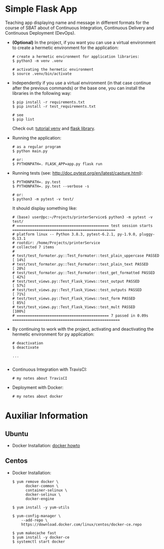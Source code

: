 # Simple Flask App

Teaching app displaying name and message in different formats for the course of SBAT about
of Continuous Integration, Continuous Delivery and Continuous Deployment (DevOps).

- <b>(Optional)</b> In the project, if you want you can use a virtual environment to create a hermetic environment for the application:

  ```
  # create a hermetic environment for application libraries:
  $ python3 -m venv .venv

  # activating the hermetic environment
  $ source .venv/bin/activate
  ```
  
- Independently if you use a virtual environment (in that case continue after the previous commands) or the base one, you can
  install the libraries in the following way:
  ```
  $ pip install -r requirements.txt
  $ pip install -r test_requirements.txt

  # see
  $ pip list
  ```

  Check out: [tutorial venv](https://docs.python.org/3/tutorial/venv.html) and [flask library](http://flask.pocoo.org).

- Running the application:

  ```
  # as a regular program
  $ python main.py

  # or:
  $ PYTHONPATH=. FLASK_APP=app.py flask run
  ```

- Running tests (see: http://doc.pytest.org/en/latest/capture.html):

  ```
  $ PYTHONPATH=. py.test
  $ PYTHONPATH=. py.test --verbose -s
  
  # or:
  $ python3 -m pytest -v test/
  ```
  
  It should display something like:
  ```
  # (base) user@pc:~/Projects/printerService$ python3 -m pytest -v test/
  # ========================================== test session starts ===============================================
  # platform linux -- Python 3.8.3, pytest-6.2.1, py-1.9.0, pluggy-0.13.1
  # rootdir: /home/Projects/printerService
  # collected 7 items
  #
  # test/test_formater.py::Test_Formater::test_plain_uppercase PASSED                                       [ 14%]
  # test/test_formater.py::Test_Formater::test_plain_text PASSED                                            [ 28%]
  # test/test_formater.py::Test_Formater::test_get_formatted PASSED                                         [ 42%]
  # test/test_views.py::Test_Flask_Views::test_output PASSED                                                [ 57%]
  # test/test_views.py::Test_Flask_Views::test_outputs PASSED                                               [ 71%]
  # test/test_views.py::Test_Flask_Views::test_form PASSED                                                  [ 85%]
  # test/test_views.py::Test_Flask_Views::test_mult PASSED                                                  [100%]
  # ========================================== 7 passed in 0.09s =================================================
  ```
- By continuing to work with the project, activating and deactivating the hermetic environment for py application:

  ```
  # deactivation
  $ deactivate
  ```

  ```
  ...


- Continuous Integration with TravisCI:

  ```
  # my notes about TravisCI
  ```
  
- Deployment with Docker:

  ```
  # my notes about docker
  ```

# Auxiliar Information

## Ubuntu

- Docker Installation: [docker howto](https://docs.docker.com/install/linux/docker-ce/ubuntu/)

## Centos

- Docker Installation:

  ```
  $ yum remove docker \
        docker-common \
        container-selinux \
        docker-selinux \
        docker-engine

  $ yum install -y yum-utils

  $ yum-config-manager \
      --add-repo \
      https://download.docker.com/linux/centos/docker-ce.repo

  $ yum makecache fast
  $ yum install -y docker-ce
  $ systemctl start docker
  ```
